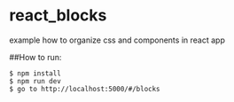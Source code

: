 # react_blocks
example how to organize css and components in react app


##How to run:

    $ npm install
    $ npm run dev
    $ go to http://localhost:5000/#/blocks
